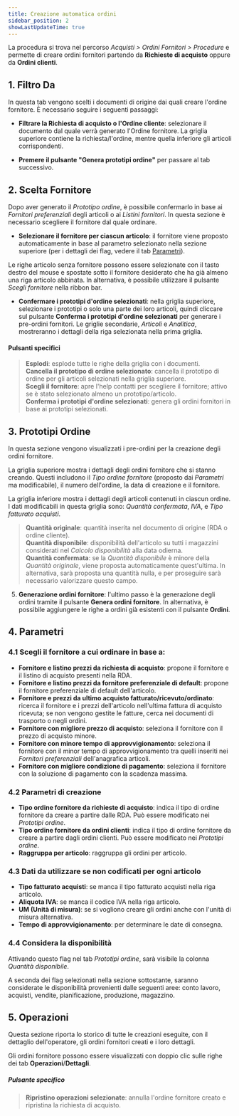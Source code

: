 ```yaml
---
title: Creazione automatica ordini
sidebar_position: 2
showLastUpdateTime: true
---
```


La procedura si trova nel percorso *Acquisti > Ordini Fornitori > Procedure* e permette di creare ordini fornitori partendo da **Richieste di acquisto** oppure da **Ordini clienti**.

## 1. Filtro Da

In questa tab vengono scelti i documenti di origine dai quali creare l'ordine fornitore. È necessario seguire i seguenti passaggi:

- **Filtrare la Richiesta di acquisto o l'Ordine cliente**: selezionare il documento dal quale verrà generato l'Ordine fornitore. La griglia superiore contiene la richiesta/l'ordine, mentre quella inferiore gli articoli corrispondenti.
   
- **Premere il pulsante "Genera prototipi ordine"** per passare al tab successivo.

## 2. Scelta Fornitore

Dopo aver generato il *Prototipo ordine*, è possibile confermarlo in base ai *Fornitori preferenziali* degli articoli o ai *Listini fornitori*. In questa sezione è necessario scegliere il fornitore dal quale ordinare.

- **Selezionare il fornitore per ciascun articolo**: il fornitore viene proposto automaticamente in base al parametro selezionato nella sezione superiore (per i dettagli dei flag, vedere il tab [Parametri](/docs/purchase/purchase-orders/procedures/create-purchase-orders-from-purchase-requests#parametri)).

Le righe articolo senza fornitore possono essere selezionate con il tasto destro del mouse e spostate sotto il fornitore desiderato che ha già almeno una riga articolo abbinata. In alternativa, è possibile utilizzare il pulsante *Scegli fornitore* nella ribbon bar.

- **Confermare i prototipi d'ordine selezionati**: nella griglia superiore, selezionare i prototipi o solo una parte dei loro articoli, quindi cliccare sul pulsante **Conferma i prototipi d'ordine selezionati** per generare i pre-ordini fornitori. Le griglie secondarie, *Articoli* e *Analitica*, mostreranno i dettagli della riga selezionata nella prima griglia.

#### Pulsanti specifici

> **Esplodi**: esplode tutte le righe della griglia con i documenti.  
> **Cancella il prototipo di ordine selezionato**: cancella il prototipo di ordine per gli articoli selezionati nella griglia superiore.  
> **Scegli il fornitore**: apre l'help contatti per scegliere il fornitore; attivo se è stato selezionato almeno un prototipo/articolo.  
> **Conferma i prototipi d'ordine selezionati**: genera gli ordini fornitori in base ai prototipi selezionati.

## 3. Prototipi Ordine

In questa sezione vengono visualizzati i pre-ordini per la creazione degli ordini fornitore.

La griglia superiore mostra i dettagli degli ordini fornitore che si stanno creando. Questi includono il *Tipo ordine fornitore* (proposto dai *Parametri* ma modificabile), il numero dell'ordine, la data di creazione e il fornitore.

La griglia inferiore mostra i dettagli degli articoli contenuti in ciascun ordine. I dati modificabili in questa griglia sono: *Quantità confermata*, *IVA*, e *Tipo fatturato acquisti*.

> **Quantità originale**: quantità inserita nel documento di origine (RDA o ordine cliente).  
> **Quantità disponibile**: disponibilità dell'articolo su tutti i magazzini considerati nel *Calcolo disponibilità* alla data odierna.  
> **Quantità confermata**: se la *Quantità disponibile* è minore della *Quantità originale*, viene proposta automaticamente quest'ultima. In alternativa, sarà proposta una quantità nulla, e per proseguire sarà necessario valorizzare questo campo.

5. **Generazione ordini fornitore**: l'ultimo passo è la generazione degli ordini tramite il pulsante **Genera ordini fornitore**. In alternativa, è possibile aggiungere le righe a ordini già esistenti con il pulsante **Ordini**.

## 4. Parametri

### 4.1 Scegli il fornitore a cui ordinare in base a:

- **Fornitore e listino prezzi da richiesta di acquisto**: propone il fornitore e il listino di acquisto presenti nella RDA.  
- **Fornitore e listino prezzi da fornitore preferenziale di default**: propone il fornitore preferenziale di default dell'articolo.  
- **Fornitore e prezzi da ultimo acquisto fatturato/ricevuto/ordinato**: ricerca il fornitore e i prezzi dell'articolo nell'ultima fattura di acquisto ricevuta; se non vengono gestite le fatture, cerca nei documenti di trasporto o negli ordini.  
- **Fornitore con migliore prezzo di acquisto**: seleziona il fornitore con il prezzo di acquisto minore.  
- **Fornitore con minore tempo di approvvigionamento**: seleziona il fornitore con il minor tempo di approvvigionamento tra quelli inseriti nei *Fornitori preferenziali* dell'anagrafica articoli.  
- **Fornitore con migliore condizione di pagamento**: seleziona il fornitore con la soluzione di pagamento con la scadenza massima.

### 4.2 Parametri di creazione

- **Tipo ordine fornitore da richieste di acquisto**: indica il tipo di ordine fornitore da creare a partire dalle RDA. Può essere modificato nei *Prototipi ordine*.  
- **Tipo ordine fornitore da ordini clienti**: indica il tipo di ordine fornitore da creare a partire dagli ordini clienti. Può essere modificato nei *Prototipi ordine*.  
- **Raggruppa per articolo**: raggruppa gli ordini per articolo.

### 4.3 Dati da utilizzare se non codificati per ogni articolo

- **Tipo fatturato acquisti**: se manca il tipo fatturato acquisti nella riga articolo.  
- **Aliquota IVA**: se manca il codice IVA nella riga articolo.  
- **UM (Unità di misura)**: se si vogliono creare gli ordini anche con l'unità di misura alternativa.  
- **Tempo di approvvigionamento**: per determinare le date di consegna.

### 4.4 Considera la disponibilità

Attivando questo flag nel tab *Prototipi ordine*, sarà visibile la colonna *Quantità disponibile*.

A seconda dei flag selezionati nella sezione sottostante, saranno considerate le disponibilità provenienti dalle seguenti aree: conto lavoro, acquisti, vendite, pianificazione, produzione, magazzino.

## 5. Operazioni

Questa sezione riporta lo storico di tutte le creazioni eseguite, con il dettaglio dell'operatore, gli ordini fornitori creati e i loro dettagli.

Gli ordini fornitore possono essere visualizzati con doppio clic sulle righe dei tab **Operazioni**/**Dettagli**.

##### Pulsante specifico

> **Ripristino operazioni selezionate**: annulla l'ordine fornitore creato e ripristina la richiesta di acquisto.